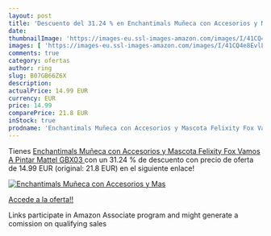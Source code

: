 ```yaml
---
layout: post
title: 'Descuento del 31.24 % en Enchantimals Muñeca con Accesorios y Mas'
date: 
thumbnailImage: 'https://images-eu.ssl-images-amazon.com/images/I/41CQ4e8EvlL._SL200_.jpg'
images: [ 'https://images-eu.ssl-images-amazon.com/images/I/41CQ4e8EvlL._SL200_.jpg' ]
comments: true
category: ofertas
author: ring
slug: B07GB66Z6X
description:
actualPrice: 14.99 EUR
currency: EUR
price: 14.99
comparePrice: 21.8 EUR
inStock: true
prodname: 'Enchantimals Muñeca con Accesorios y Mascota Felixity Fox Vamos A Pintar  Mattel GBX03 '
---
```


Tienes [Enchantimals Muñeca con Accesorios y Mascota Felixity Fox Vamos A Pintar  Mattel GBX03 ](https://www.amazon.es/dp/B07GB66Z6X/?tag=tolees-21) con un 31.24 % de descuento con precio de oferta de 14.99 EUR (original: 21.8 EUR) en el siguiente enlace!

[![Enchantimals Muñeca con Accesorios y Mas](https://images-eu.ssl-images-amazon.com/images/I/41CQ4e8EvlL._SL200_.jpg)](https://www.amazon.es/dp/B07GB66Z6X/?tag=tolees-21)

[Accede a la oferta!!](https://www.amazon.es/dp/B07GB66Z6X/?tag=tolees-21)

Links participate in Amazon Associate program and might generate a comission on qualifying sales


